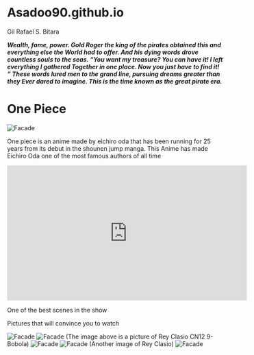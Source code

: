 # Asadoo90.github.io
Gil Rafael S. Bitara



***Wealth, fame, power.
Gold Roger the king of the pirates obtained this and everything else the
World had to offer. And his dying words drove countless souls to the seas.
“You want my treasure? You can have it! I left everything I gathered
Together in one place. Now you just have to find it! ”
These words lured men to the grand line, pursuing dreams greater than they
Ever dared to imagine. This is the time known as the great pirate era.***

# One Piece
![Facade](https://i.redd.it/2iwo03c9c00c1.jpg)

One piece is an anime made by eichiro oda that has been running for 25 years from its debut in the shounen jump manga. This Anime has made Eichiro Oda one of the most famous authors of all time
<iframe width="560" height="315" src="https://www.youtube.com/watch?v=hTIMbpxlfsI" title="YouTube video player" frameborder="0" allow="accelerometer; autoplay; clipboardwrite; encrypted-media; gyroscope; picture-in-picture; web-share" allowfullscreen></iframe>

One of the best scenes in the show

Pictures that will convince you to watch

![Facade](https://preview.redd.it/9o78gdvp4qq81.jpg?width=480&format=pjpg&auto=webp&s=68a63dc7227f3e0c4792d938f003db565f04456a)
![Facade](https://preview.redd.it/qqrj8tit4qq81.jpg?width=953&format=pjpg&auto=webp&s=582e3712054c18e34634bdb15b427775223eb1c5)
(The image above is a picture of Rey Clasio CN12 9-Bobola)
![Facade](https://encrypted-tbn0.gstatic.com/images?q=tbn:ANd9GcTHdHTf06ha_RoRpU11hFe8qPpyGFqHtC3qAw&usqp=CAU)
![Facade](https://encrypted-tbn0.gstatic.com/images?q=tbn:ANd9GcQXroTl1OJIZ0BZMMlELRbHRU6h-BZo5hm1sw&usqp=CAU)
(Another image of Rey Clasio)
![Facade](https://theadultswimsquad.files.wordpress.com/2016/09/ep-361-5.jpg?w=636&h=386)
